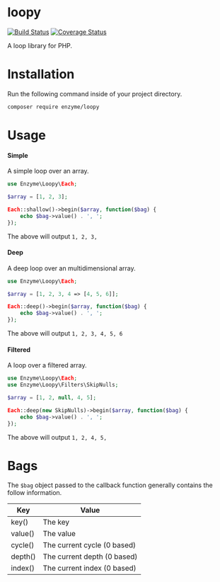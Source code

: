 # loopy
[![Build Status](https://travis-ci.org/enzyme/loopy.svg)](https://travis-ci.org/enzyme/loopy)
[![Coverage Status](https://coveralls.io/repos/enzyme/loopy/badge.svg?branch=master&service=github)](https://coveralls.io/github/enzyme/loopy?branch=master)

A loop library for PHP.

# Installation

Run the following command inside of your project directory.

```bash
composer require enzyme/loopy
```

# Usage

#### Simple

A simple loop over an array.

```php
use Enzyme\Loopy\Each;

$array = [1, 2, 3];

Each::shallow()->begin($array, function($bag) {
    echo $bag->value() . ', ';
});
```

The above will output `1, 2, 3, `

#### Deep

A deep loop over an multidimensional array.

```php
use Enzyme\Loopy\Each;

$array = [1, 2, 3, 4 => [4, 5, 6]];

Each::deep()->begin($array, function($bag) {
    echo $bag->value() . ', ';
});
```

The above will output `1, 2, 3, 4, 5, 6`

#### Filtered

A loop over a filtered array.

```php
use Enzyme\Loopy\Each;
use Enzyme\Loopy\Filters\SkipNulls;

$array = [1, 2, null, 4, 5];

Each::deep(new SkipNulls)->begin($array, function($bag) {
    echo $bag->value() . ', ';
});
```

The above will output `1, 2, 4, 5, `

# Bags

The `$bag` object passed to the callback function generally contains the follow information.

Key | Value
----|------
key() | The key
value() | The value
cycle() | The current cycle (0 based)
depth() | The current depth (0 based)
index() | The current index (0 based)